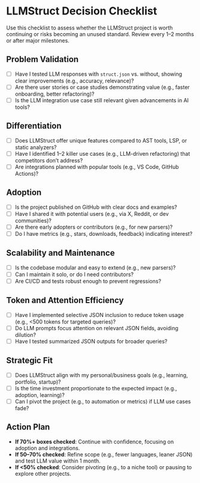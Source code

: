 # LLMStruct Decision Checklist

Use this checklist to assess whether the LLMStruct project is worth continuing or risks becoming an unused standard. Review every 1–2 months or after major milestones.

## Problem Validation
- [ ] Have I tested LLM responses with `struct.json` vs. without, showing clear improvements (e.g., accuracy, relevance)?
- [ ] Are there user stories or case studies demonstrating value (e.g., faster onboarding, better refactoring)?
- [ ] Is the LLM integration use case still relevant given advancements in AI tools?

## Differentiation
- [ ] Does LLMStruct offer unique features compared to AST tools, LSP, or static analyzers?
- [ ] Have I identified 1–2 killer use cases (e.g., LLM-driven refactoring) that competitors don’t address?
- [ ] Are integrations planned with popular tools (e.g., VS Code, GitHub Actions)?

## Adoption
- [ ] Is the project published on GitHub with clear docs and examples?
- [ ] Have I shared it with potential users (e.g., via X, Reddit, or dev communities)?
- [ ] Are there early adopters or contributors (e.g., for new parsers)?
- [ ] Do I have metrics (e.g., stars, downloads, feedback) indicating interest?

## Scalability and Maintenance
- [ ] Is the codebase modular and easy to extend (e.g., new parsers)?
- [ ] Can I maintain it solo, or do I need contributors?
- [ ] Are CI/CD and tests robust enough to prevent regressions?

## Token and Attention Efficiency
- [ ] Have I implemented selective JSON inclusion to reduce token usage (e.g., <500 tokens for targeted queries)?
- [ ] Do LLM prompts focus attention on relevant JSON fields, avoiding dilution?
- [ ] Have I tested summarized JSON outputs for broader queries?

## Strategic Fit
- [ ] Does LLMStruct align with my personal/business goals (e.g., learning, portfolio, startup)?
- [ ] Is the time investment proportionate to the expected impact (e.g., adoption, learning)?
- [ ] Can I pivot the project (e.g., to automation or metrics) if LLM use cases fade?

## Action Plan
- **If 70%+ boxes checked**: Continue with confidence, focusing on adoption and integrations.
- **If 50–70% checked**: Refine scope (e.g., fewer languages, leaner JSON) and test LLM value within 1 month.
- **If <50% checked**: Consider pivoting (e.g., to a niche tool) or pausing to explore other projects.